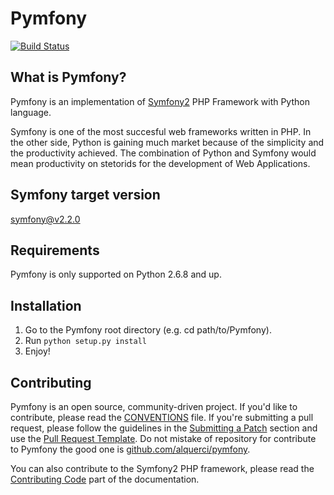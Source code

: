 Pymfony
=======

[![Build Status][0]][7]

What is Pymfony?
----------------

Pymfony is an implementation of [Symfony2][6] PHP Framework with Python language.

Symfony is one of the most succesful web frameworks written in PHP. In the
other side, Python is gaining much market because of the simplicity and the
productivity achieved. The combination of Python and Symfony would mean
productivity on stetorids for the development of Web Applications.

Symfony target version
----------------------

[symfony@v2.2.0](https://github.com/symfony/symfony/tree/v2.2.0)

Requirements
------------

Pymfony is only supported on Python 2.6.8 and up.


Installation
------------

1. Go to the Pymfony root directory (e.g. cd path/to/Pymfony).
2. Run `python setup.py install`
3. Enjoy!


Contributing
------------

Pymfony is an open source, community-driven project. If you'd like to
contribute, please read the [CONVENTIONS][1] file. If you're submitting
a pull request, please follow the guidelines in the [Submitting a Patch][2]
section and use the [Pull Request Template][3]. Do not mistake of repository
for contribute to Pymfony the good one is [github.com/alquerci/pymfony][4].

You can also contribute to the Symfony2 PHP framework, please read the
[Contributing Code][5] part of the documentation.


[1]: ./CONVENTIONS.md
[2]: http://symfony.com/doc/current/contributing/code/patches.html#check-list
[3]: http://symfony.com/doc/current/contributing/code/patches.html#make-a-pull-request
[4]: ./
[5]: http://symfony.com/doc/current/contributing/code/index.html
[6]: http://symfony.com

[0]: https://travis-ci.org/pymfony/pymfony.png?branch=master
[7]: https://travis-ci.org/pymfony/pymfony
